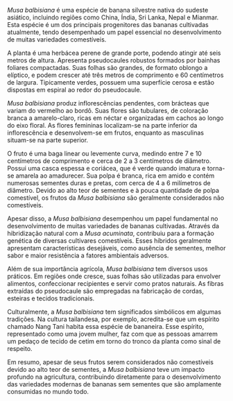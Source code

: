 _Musa balbisiana_ é uma espécie de banana silvestre nativa do sudeste asiático, incluindo regiões como China, Índia, Sri Lanka, Nepal e Mianmar. Esta espécie é um dos principais progenitores das bananas cultivadas atualmente, tendo desempenhado um papel essencial no desenvolvimento de muitas variedades comestíveis.

A planta é uma herbácea perene de grande porte, podendo atingir até seis metros de altura. Apresenta pseudocaules robustos formados por bainhas foliares compactadas. Suas folhas são grandes, de formato oblongo a elíptico, e podem crescer até três metros de comprimento e 60 centímetros de largura. Tipicamente verdes, possuem uma superfície cerosa e estão dispostas em espiral ao redor do pseudocaule.

_Musa balbisiana_ produz inflorescências pendentes, com brácteas que variam do vermelho ao bordô. Suas flores são tubulares, de coloração branca a amarelo-claro, ricas em néctar e organizadas em cachos ao longo do eixo floral. As flores femininas localizam-se na parte inferior da inflorescência e desenvolvem-se em frutos, enquanto as masculinas situam-se na parte superior.

O fruto é uma baga linear ou levemente curva, medindo entre 7 e 10 centímetros de comprimento e cerca de 2 a 3 centímetros de diâmetro. Possui uma casca espessa e coriácea, que é verde quando imatura e torna-se amarela ao amadurecer. Sua polpa é branca, rica em amido e contém numerosas sementes duras e pretas, com cerca de 4 a 6 milímetros de diâmetro. Devido ao alto teor de sementes e à pouca quantidade de polpa comestível, os frutos da _Musa balbisiana_ são geralmente considerados não comestíveis.

Apesar disso, a _Musa balbisiana_ desempenhou um papel fundamental no desenvolvimento de muitas variedades de bananas cultivadas. Através da hibridização natural com a _Musa acuminata_, contribuiu para a formação genética de diversas cultivares comestíveis. Esses híbridos geralmente apresentam características desejáveis, como ausência de sementes, melhor sabor e maior resistência a fatores ambientais adversos.

Além de sua importância agrícola, _Musa balbisiana_ tem diversos usos práticos. Em regiões onde cresce, suas folhas são utilizadas para envolver alimentos, confeccionar recipientes e servir como pratos naturais. As fibras extraídas do pseudocaule são empregadas na fabricação de cordas, esteiras e tecidos tradicionais.

Culturalmente, a _Musa balbisiana_ tem significados simbólicos em algumas tradições. Na cultura tailandesa, por exemplo, acredita-se que um espírito chamado Nang Tani habita essa espécie de bananeira. Esse espírito, representado como uma jovem mulher, faz com que as pessoas amarrem um pedaço de tecido de cetim em torno do tronco da planta como sinal de respeito.

Em resumo, apesar de seus frutos serem considerados não comestíveis devido ao alto teor de sementes, a _Musa balbisiana_ teve um impacto profundo na agricultura, contribuindo diretamente para o desenvolvimento das variedades modernas de bananas sem sementes que são amplamente consumidas no mundo todo.
